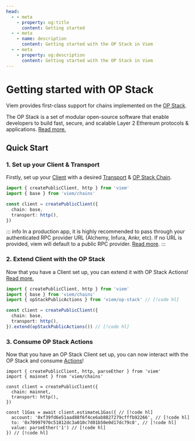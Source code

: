 ```yaml
---
head:
  - - meta
    - property: og:title
      content: Getting started
  - - meta
    - name: description
      content: Getting started with the OP Stack in Viem
  - - meta
    - property: og:description
      content: Getting started with the OP Stack in Viem
---
```


# Getting started with OP Stack

Viem provides first-class support for chains implemented on the [OP Stack](https://stack.optimism.io/).

The OP Stack is a set of modular open-source software that enable developers to build fast, secure, and scalable Layer 2 Ethereum protocols & applications. [Read more.](https://stack.optimism.io/)

## Quick Start

### 1. Set up your Client & Transport

Firstly, set up your [Client](/docs/clients/intro) with a desired [Transport](/docs/clients/intro) & [OP Stack Chain](./chains.md).

```ts {4-7}
import { createPublicClient, http } from 'viem'
import { base } from 'viem/chains'

const client = createPublicClient({
  chain: base,
  transport: http(),
})
```

::: info
In a production app, it is highly recommended to pass through your authenticated RPC provider URL (Alchemy, Infura, Ankr, etc). If no URL is provided, viem will default to a public RPC provider. [Read more](/docs/clients/transports/http.html#usage).
:::

### 2. Extend Client with the OP Stack

Now that you have a Client set up, you can extend it with OP Stack Actions! [Read more.](./client.md)

```ts
import { createPublicClient, http } from 'viem'
import { base } from 'viem/chains'
import { opStackPublicActions } from 'viem/op-stack' // [!code hl]

const client = createPublicClient({
  chain: base,
  transport: http(),
}).extend(opStackPublicActions()) // [!code hl]
```

### 3. Consume OP Stack Actions

Now that you have an OP Stack Client set up, you can now interact with the OP Stack and consume [Actions](./estimateL1Gas.md)!

```tsx
import { createPublicClient, http, parseEther } from 'viem'
import { mainnet } from 'viem/chains'

const client = createPublicClient({
  chain: mainnet,
  transport: http(),
})

const l1Gas = await client.estimateL1Gas({ // [!code hl]
  account: '0xf39fd6e51aad88f6f4ce6ab8827279cfffb92266', // [!code hl]
  to: '0x70997970c51812dc3a010c7d01b50e0d17dc79c8', // [!code hl]
  value: parseEther('1') // [!code hl]
}) // [!code hl]
```